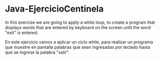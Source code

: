 # Java-EjercicioCentinela

In this exercise we are going to apply a while loop, to create a program that displays words that are entered by keyboard on the screen until the word "exit" is entered.

En este ejercicio vamos a aplicar un ciclo while, para realizar un programa que muestre en pantalla palabras que sean ingresadas
por teclado hasta que se ingrese la palabra "salir".
